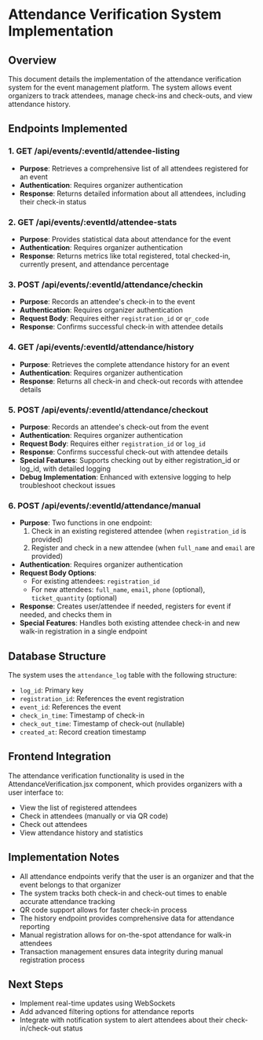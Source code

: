 # Attendance Verification System Implementation

## Overview
This document details the implementation of the attendance verification system for the event management platform. The system allows event organizers to track attendees, manage check-ins and check-outs, and view attendance history.

## Endpoints Implemented

### 1. GET /api/events/:eventId/attendee-listing
- **Purpose**: Retrieves a comprehensive list of all attendees registered for an event
- **Authentication**: Requires organizer authentication
- **Response**: Returns detailed information about all attendees, including their check-in status

### 2. GET /api/events/:eventId/attendee-stats
- **Purpose**: Provides statistical data about attendance for the event
- **Authentication**: Requires organizer authentication
- **Response**: Returns metrics like total registered, total checked-in, currently present, and attendance percentage

### 3. POST /api/events/:eventId/attendance/checkin
- **Purpose**: Records an attendee's check-in to the event
- **Authentication**: Requires organizer authentication
- **Request Body**: Requires either `registration_id` or `qr_code`
- **Response**: Confirms successful check-in with attendee details

### 4. GET /api/events/:eventId/attendance/history
- **Purpose**: Retrieves the complete attendance history for an event
- **Authentication**: Requires organizer authentication
- **Response**: Returns all check-in and check-out records with attendee details

### 5. POST /api/events/:eventId/attendance/checkout
- **Purpose**: Records an attendee's check-out from the event
- **Authentication**: Requires organizer authentication
- **Request Body**: Requires either `registration_id` or `log_id`
- **Response**: Confirms successful check-out with attendee details
- **Special Features**: Supports checking out by either registration_id or log_id, with detailed logging
- **Debug Implementation**: Enhanced with extensive logging to help troubleshoot checkout issues

### 6. POST /api/events/:eventId/attendance/manual
- **Purpose**: Two functions in one endpoint:
  1. Check in an existing registered attendee (when `registration_id` is provided)
  2. Register and check in a new attendee (when `full_name` and `email` are provided)
- **Authentication**: Requires organizer authentication
- **Request Body Options**:
  - For existing attendees: `registration_id`
  - For new attendees: `full_name`, `email`, `phone` (optional), `ticket_quantity` (optional)
- **Response**: Creates user/attendee if needed, registers for event if needed, and checks them in
- **Special Features**: Handles both existing attendee check-in and new walk-in registration in a single endpoint

## Database Structure
The system uses the `attendance_log` table with the following structure:
- `log_id`: Primary key
- `registration_id`: References the event registration
- `event_id`: References the event
- `check_in_time`: Timestamp of check-in
- `check_out_time`: Timestamp of check-out (nullable)
- `created_at`: Record creation timestamp

## Frontend Integration
The attendance verification functionality is used in the AttendanceVerification.jsx component, which provides organizers with a user interface to:
- View the list of registered attendees
- Check in attendees (manually or via QR code)
- Check out attendees
- View attendance history and statistics

## Implementation Notes
- All attendance endpoints verify that the user is an organizer and that the event belongs to that organizer
- The system tracks both check-in and check-out times to enable accurate attendance tracking
- QR code support allows for faster check-in process
- The history endpoint provides comprehensive data for attendance reporting
- Manual registration allows for on-the-spot attendance for walk-in attendees
- Transaction management ensures data integrity during manual registration process

## Next Steps
- Implement real-time updates using WebSockets
- Add advanced filtering options for attendance reports
- Integrate with notification system to alert attendees about their check-in/check-out status
